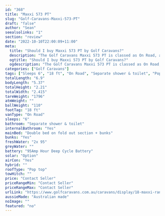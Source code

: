 ```yaml
---
id: "368"
title: "Maxxi 573 PT"
slug: "Golf-Caravans-Maxxi-573-PT"
draft: "false"
author: "Sean"
seealsolinks: "1"
section: "review"
date: "2022-10-10T22:00:09+11:00"
meta:
  title: "Should I buy Maxxi 573 PT by Golf Caravans?"
  description: "The Golf Caravans Maxxi 573 PT is classed as On Road, and sleeps 6 people. It is Australian made and comes in at 18 ft. It generally has Separate shower & toilet."
  ogtitle: "Should I buy Maxxi 573 PT by Golf Caravans?"
  ogdescription: "The Golf Caravans Maxxi 573 PT is classed as On Road, and sleeps 6 people. It is Australian made and comes in at 18 ft. It generally has Separate shower & toilet."
categories: ["Golf Caravans"]
tags: ["Sleeps 6", "18 ft", "On Road", "Separate shower & toilet", "Pop top", "Price Unknown", "Australian made"]
totalLength: "6.9"
bodyLength: "5.37"
totalHeight: "2.21"
totalWidth: "2.415"
tareWeight: "1796"
atmWeight: ""
ballWeight: "110"
footTag: "18 ft"
vanType: "On Road"
sleeps: "6"
bathroom: "Separate shower & toilet"
internalBathroom: "Yes"
mainBed: "Double bed on fold out section + bunks"
bunks: "Yes"
freshWater: "2x 95"
greyWater: ""
battery: "95Amp Hour Deep Cycle Battery"
solar: "Option"
airCon: "Yes"
hybrid: ""
roofType: "Pop top"
towHitch: ""
price: "Contact Seller"
priceRangeMin: "Contact Seller"
priceRangeMax: "Contact Seller"
urlLink: "https://www.golfcaravans.com.au/caravans/display/18-maxxi-range-/"
aussieMade: "Australian made"
noImage: ""
featured: "no"
---
```

